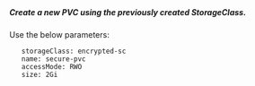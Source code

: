 </br>

##### Create a new PVC using the previously created StorageClass. 

Use the below parameters:


       storageClass: encrypted-sc
       name: secure-pvc 
       accessMode: RWO
       size: 2Gi
